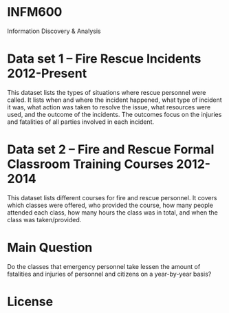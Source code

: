 # INFM600
Information Discovery & Analysis

# Data set 1 – Fire Rescue Incidents 2012-Present
This dataset lists the types of situations where rescue personnel were called.  It lists when and where the incident happened, what type of incident it was, what action was taken to resolve the issue, what resources were used, and the outcome of the incidents.  The outcomes focus on the injuries and fatalities of all parties involved in each incident.

# Data set 2 – Fire and Rescue Formal Classroom Training Courses 2012-2014
This dataset lists different courses for fire and rescue personnel.  It covers which classes were offered, who provided the course, how many people attended each class, how many hours the class was in total, and when the class was taken/provided.  

# Main Question
Do the classes that emergency personnel take lessen the amount of fatalities and injuries of personnel and citizens on a year-by-year basis?

# License
